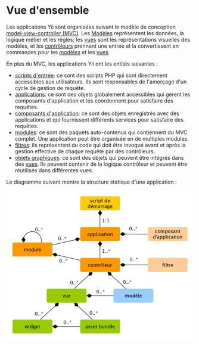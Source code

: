 Vue d'ensemble
========

Les applications Yii sont organisées suivant le modèle de conception 
[model-view-controller (MVC)](https://fr.wikipedia.org/wiki/Mod%C3%A8le-vue-contr%C3%B4leur). Les [Modèles](structure-models.md) 
représentent les données, la logique métier et les règles; les [vues](structure-views.md) sont les représentations
visuelles des modèles, et les [contrôleurs](structure-controllers.md) prennent une entrée et la convertissent en 
commandes pour les [modèles](structure-models.md) et les [vues](structure-views.md).

En plus du MVC, les applications Yii ont les entités suivantes :

* [scripts d'entrée](structure-entry-scripts.md): ce sont des scripts PHP qui sont directement accessibles aux 
  utilisateurs. Ils sont responsables de l'amorçage d'un cycle de gestion de requête.
* [applications](structure-applications.md): ce sont des objets globalement accessibles qui gèrent les composants
  d'application et les coordonnent pour satisfaire des requêtes.
* [composants d'application](structure-application-components.md): ce sont des objets enregistrés avec des applications et 
  qui fournissent différents services pour satisfaire des requêtes.
* [modules](structure-modules.md): ce sont des paquets auto-contenus qui contiennent du MVC complet. Une application peut
  être organisée en de multiples modules.
* [filtres](structure-filters.md): ils représentent du code qui doit être invoqué avant et après la gestion effective 
  de chaque requête par des contrôleurs.
* [objets graphiques](structure-widgets.md): ce sont des objets qui peuvent être intégrés dans des [vues](structure-views.md). Ils
  peuvent contenir de la logique contrôleur et peuvent être réutilisés dans différentes vues.

Le diagramme suivant montre la structure statique d'une application :

![Static Structure of Application](images/application-structure.png)
